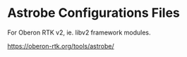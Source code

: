 # Astrobe Configurations Files

For Oberon RTK v2, ie. libv2 framework modules.

https://oberon-rtk.org/tools/astrobe/
